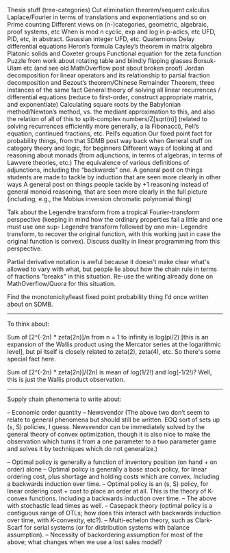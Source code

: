 Thesis stuff (tree-categories)
Cut elimination theorem/sequent calculus
Laplace/Fourier in terms of translations and exponentiations and so on
Prime counting
Different views on (n-)categories, geometric, algebraic, proof systems, etc
When is mod n cyclic, exp and log in p-adics, etc
UFD, PID, etc, in abstract.
Gaussian integer UFD, etc.
Quaternions
Delay differential equations
Heron’s formula
Cayley’s theorem in matrix algebra
Platonic solids and Coxeter groups
Functional equation for the zeta function
Puzzle from work about rotating table and blindly flipping glasses
Borsuk-Ulam etc (and see old MathOverflow post about broken proof)
Jordan decomposition for linear operators and its relationship to partial fraction decomposition and Bezout’s theorem/Chinese Remainder Theorem, three instances of the same fact
General theory of solving all linear recurrences / differential equations (reduce to first-order, construct appropriate matrix, and exponentiate)
Calculating square roots by the Babylonian method/Newton’s method, vs. the mediant approximation to this, and also the relation of all of this to split-complex numbers/Z[sqrt(n)] \(related to solving recurrences efficiently more generally, a la Fibonacci\), Pell’s equation, continued fractions, etc.
Pell’s equation
Our fixed point fact for probability things, from that SDMB post way back when
General stuff on category theory and logic, for beginners
Different ways of looking at and reasoning about monads (from adjunctions, in terms of algebras, in terms of Lawvere theories, etc.)
The equivalence of various definitions of adjunctions, including the “backwards” one.
A general post on things students are made to tackle by induction that are seen more clearly in other ways
A general post on things people tackle by +1 reasoning instead of general monoid reasoning, that are seen more clearly in the full picture (including, e.g., the Mobius inversion chromatic polynomial thing)

Talk about the Legendre transform from a tropical Fourier-transform perspective (keeping in mind how the ordinary properties fail a little and one must use one sup- Legendre transform followed by one min- Legendre transform, to recover the original function, with this working just in case the original function is convex). Discuss duality in linear programming from this perspective.

Partial derivative notation is awful because it doesn't make clear what's allowed to vary with what, but people lie about how the chain rule in terms of fractions "breaks" in this situation. Re-use the writing already done on MathOverflow/Quora for this situation.

Find the monotonicity/least fixed point probability thing I'd once written about on SDMB.

***
To think about:

Sum of [2^(-2n) * zeta(2n)]/n from n = 1 to infinity is log(pi/2) [this is an expansion of the Wallis product using the Mercator series at the logarithmic level], but pi itself is closely related to zeta(2), zeta(4), etc. So there's some special fact here.

Sum of [2^(-2n) * zeta(2n)]/(2n) is mean of log(1/2!) and log(-1/2!)? Well, this is just the Wallis product observation.

***
Supply chain phenomena to write about:

– Economic order quantity
– Newsvendor
(The above two don’t seem to relate to general phenomena but should still be written. EOQ sort of sets up (s, S) policies, I guess. Newsvendor can be immediately solved by the general theory of convex optimization, though it is also nice to make the observation which turns it from a one parameter to a two parameter game and solves it by techniques which do not generalize.)

– Optimal policy is generally a function of inventory position (on hand + on order) alone
– Optimal policy is generally a base stock policy, for linear ordering cost, plus shortage and holding costs which are convex. Including a backwards induction over time.
– Optimal policy is an (s, S) policy, for linear ordering cost + cost to place an order at all. This is the theory of K-convex functions. Including a backwards induction over time.
– The above with stochastic lead times as well.
– Casepack theory (optimal policy is a contiguous range of OTLs; how does this interact with backwards induction over time, with K-convexity, etc?).
– Multi-echelon theory, such as Clark-Scarf for serial systems (or for distribution systems with balance assumption).
– Necessity of backordering assumption for most of the above; what changes when we use a lost sales model?